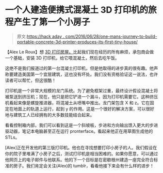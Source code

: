 # 一个人建造便携式混凝土 3D 打印机的旅程产生了第一个小房子

> 原文:[https://hack aday . com/2016/06/28/one-mans-journey-to-build-portable-concrete-3d-printer-produces-its-first-tiny-house/](https://hackaday.com/2016/06/28/one-mans-journey-to-build-portable-concrete-3d-printer-produces-its-first-tiny-house/)

【Alex Le Roux】想 [3D 打印房屋。](http://concreteprinter.tumblr.com/)比起我们现在经历的所有麻烦，承包商会做一个基础，安装 3D 打印机，给它喂混凝土，然后去吃午饭。

这绝不是我们报道过的第一台混凝土打印机，但是他取得的进步真的很有趣。他声称要建造美国第一个宜居建筑，这也没有坏处。我们没有资格验证这一说法，也许读者可以帮忙，但这很酷！

打印机是一个非常大规模的龙门系统。为了避免框架过重，最终设计假设混凝土将被泵送到挤压机；现在，他只是把它铲进一个漏斗，因为打印机需要它。这种挤压机看起来像是螺旋推进器，将混凝土从喷嘴中推出。龙门架包含 X 和 z。它在固定在地面上的轨道上运行，起到 y 的作用。这是一个很好的解决方案，可以很好地与建筑工人已经拥有的大多数技能结合起来。

看看控制箱内部，我们可以看到这是一个斜坡板，步进和方向输出馈入更大的步进驱动器，笔记本电脑甚至正在运行 pronterface。看起来他正在用草图生成他的 STLs。

[Alex]正在开发他的第三版打印机。他也在寻找想要打印小房子的人。我们假设在你的院子里堆满了小房子之后，测试打印机是相当困难的。如果你愿意，可以通过他网页上的电子邮件与他联系。他的下一个目标是在密歇根州建造一座完全符合标准的房子。我们肯定会关注(Alex)的 tumblr，看看他接下来会有什么样的进步！
